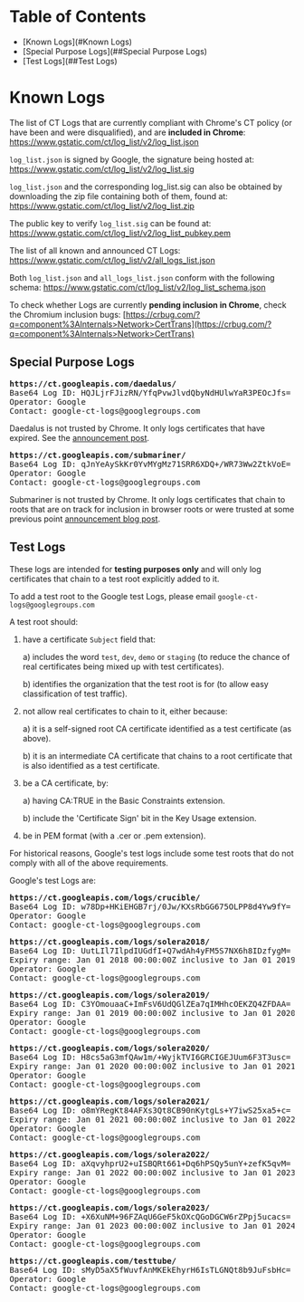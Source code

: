 # Table of Contents

 - [Known Logs](#Known Logs)
 - [Special Purpose Logs](##Special Purpose Logs)
 - [Test Logs](##Test Logs)

# Known Logs

The list of CT Logs that are currently compliant with Chrome's CT policy (or
have been and were disqualified), and are **included in Chrome**:
https://www.gstatic.com/ct/log_list/v2/log_list.json

`log_list.json` is signed by Google, the signature being hosted at:
https://www.gstatic.com/ct/log_list/v2/log_list.sig

`log_list.json` and the corresponding log_list.sig can also be obtained by
downloading the zip file containing both of them, found at:
https://www.gstatic.com/ct/log_list/v2/log_list.zip

The public key to verify `log_list.sig` can be found at:
https://www.gstatic.com/ct/log_list/v2/log_list_pubkey.pem

The list of all known and announced CT Logs:
https://www.gstatic.com/ct/log_list/v2/all_logs_list.json

Both `log_list.json` and `all_logs_list.json` conform with the following schema:
https://www.gstatic.com/ct/log_list/v2/log_list_schema.json

To check whether Logs are currently **pending inclusion in Chrome**, check the
Chromium inclusion bugs:
[https://crbug.com/?q=component%3AInternals>Network>CertTrans](https://crbug.com/?q=component%3AInternals>Network>CertTrans)

## Special Purpose Logs

<pre>
<b>https://ct.googleapis.com/daedalus/</b>
Base64 Log ID: HQJLjrFJizRN/YfqPvwJlvdQbyNdHUlwYaR3PEOcJfs=
Operator: Google
Contact: google-ct-logs@googlegroups.com
</pre>

Daedalus is not trusted by Chrome. It only logs certificates that have expired.
See the
[announcement post](https://groups.google.com/forum/#!topic/certificate-transparency/GUgWzCSN30I).

<pre>
<b>https://ct.googleapis.com/submariner/</b>
Base64 Log ID: qJnYeAySkKr0YvMYgMz71SRR6XDQ+/WR73Ww2ZtkVoE=
Operator: Google
Contact: google-ct-logs@googlegroups.com
</pre>

Submariner is not trusted by Chrome. It only logs certificates that chain to
roots that are on track for inclusion in browser roots or were trusted at some
previous point
[announcement blog post](https://security.googleblog.com/2016/03/certificate-transparency-for-untrusted.html).

## Test Logs

These logs are intended for **testing purposes only** and will only log
certificates that chain to a test root explicitly added to it.

To add a test root to the Google test Logs, please email
`google-ct-logs@googlegroups.com`

A test root should:

1.  have a certificate `Subject` field that:

    a) includes the word `test`, `dev`, `demo` or `staging` (to reduce the
    chance of real certificates being mixed up with test certificates).

    b) identifies the organization that the test root is for (to allow easy
    classification of test traffic).

2.  not allow real certificates to chain to it, either because:

    a) it is a self-signed root CA certificate identified as a test certificate
    (as above).

    b) it is an intermediate CA certificate that chains to a root certificate
    that is also identified as a test certificate.

3.  be a CA certificate, by:

    a) having CA:TRUE in the Basic Constraints extension.

    b) include the 'Certificate Sign' bit in the Key Usage extension.

4.  be in PEM format (with a .cer or .pem extension).

For historical reasons, Google's test logs include some test roots that do not
comply with all of the above requirements.

Google's test Logs are:

<pre>
<b>https://ct.googleapis.com/logs/crucible/</b>
Base64 Log ID: w78Dp+HKiEHGB7rj/0Jw/KXsRbGG675OLPP8d4Yw9fY=
Operator: Google
Contact: google-ct-logs@googlegroups.com
</pre>

<pre>
<b>https://ct.googleapis.com/logs/solera2018/</b>
Base64 Log ID: UutLIl7IlpdIUGdfI+Q7wdAh4yFM5S7NX6h8IDzfygM=
Expiry range: Jan 01 2018 00:00:00Z inclusive to Jan 01 2019 00:00:00Z exclusive
Operator: Google
Contact: google-ct-logs@googlegroups.com
</pre>

<pre>
<b>https://ct.googleapis.com/logs/solera2019/</b>
Base64 Log ID: C3YOmouaaC+ImFsV6UdQGlZEa7qIMHhcOEKZQ4ZFDAA=
Expiry range: Jan 01 2019 00:00:00Z inclusive to Jan 01 2020 00:00:00Z exclusive
Operator: Google
Contact: google-ct-logs@googlegroups.com
</pre>

<pre>
<b>https://ct.googleapis.com/logs/solera2020/</b>
Base64 Log ID: H8cs5aG3mfQAw1m/+WyjkTVI6GRCIGEJUum6F3T3usc=
Expiry range: Jan 01 2020 00:00:00Z inclusive to Jan 01 2021 00:00:00Z exclusive
Operator: Google
Contact: google-ct-logs@googlegroups.com
</pre>

<pre>
<b>https://ct.googleapis.com/logs/solera2021/</b>
Base64 Log ID: o8mYRegKt84AFXs3Qt8CB90nKytgLs+Y7iwS25xa5+c=
Expiry range: Jan 01 2021 00:00:00Z inclusive to Jan 01 2022 00:00:00Z exclusive
Operator: Google
Contact: google-ct-logs@googlegroups.com
</pre>

<pre>
<b>https://ct.googleapis.com/logs/solera2022/</b>
Base64 Log ID: aXqvyhprU2+uISBQRt661+Dq6hPSQy5unY+zefK5qvM=
Expiry range: Jan 01 2022 00:00:00Z inclusive to Jan 01 2023 00:00:00Z exclusive
Operator: Google
Contact: google-ct-logs@googlegroups.com
</pre>

<pre>
<b>https://ct.googleapis.com/logs/solera2023/</b>
Base64 Log ID: +X6XuNM+96FZAqU6GeF5kOXcQGoDGCW6rZPpj5ucacs=
Expiry range: Jan 01 2023 00:00:00Z inclusive to Jan 01 2024 00:00:00Z exclusive
Operator: Google
Contact: google-ct-logs@googlegroups.com
</pre>

<pre>
<b>https://ct.googleapis.com/testtube/</b>
Base64 Log ID: sMyD5aX5fWuvfAnMKEkEhyrH6IsTLGNQt8b9JuFsbHc=
Operator: Google
Contact: google-ct-logs@googlegroups.com
</pre>
